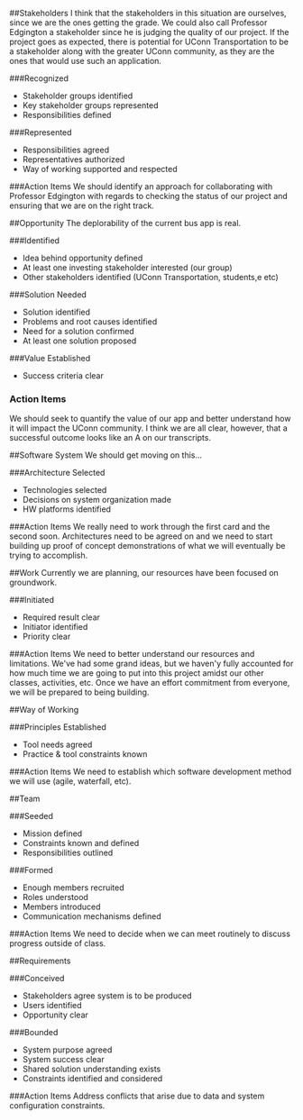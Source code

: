 ##Stakeholders
I think that the stakeholders in this situation are ourselves, since we are the ones getting the grade. We could also call Professor Edgington a stakeholder since he is judging the quality of our project. If the project goes as expected, there is potential for UConn Transportation to be a stakeholder along with the greater UConn community, as they are the ones that would use such an application.

###Recognized
- Stakeholder groups identified
- Key stakeholder groups represented
- Responsibilities defined

###Represented
- Responsibilities agreed
- Representatives authorized
- Way of working supported and respected

###Action Items
We should identify an approach for collaborating with Professor Edgington with regards to checking the status of our project and ensuring that we are on the right track.

##Opportunity
The deplorability of the current bus app is real.

###Identified
- Idea behind opportunity defined
- At least one investing stakeholder interested (our group)
- Other stakeholders identified (UConn Transportation, students,e etc)

###Solution Needed
- Solution identified
- Problems and root causes identified
- Need for a solution confirmed
- At least one solution proposed

###Value Established
- Success criteria clear

### Action Items
We should seek to quantify the value of our app and better understand how it will impact the UConn community. I think we are all clear, however, that a successful outcome looks like an A on our transcripts.

##Software System
We should get moving on this...

###Architecture Selected
- Technologies selected
- Decisions on system organization made
- HW platforms identified

###Action Items
We really need to work through the first card and the second soon. Architectures need to be agreed on and we need to start building up proof of concept demonstrations of what we will eventually be trying to accomplish.

##Work
Currently we are planning, our resources have been focused on groundwork.

###Initiated
- Required result clear
- Initiator identified
- Priority clear

###Action Items
We need to better understand our resources and limitations. We've had some grand ideas, but we haven'y fully accounted for how much time we are going to put into this project amidst our other classes, activities, etc. Once we have an effort commitment from everyone, we will be prepared to being building.

##Way of Working

###Principles Established
- Tool needs agreed
- Practice & tool constraints known

###Action Items
We need to establish which software development method we will use (agile, waterfall, etc).

##Team

###Seeded
- Mission defined
- Constraints known and defined
- Responsibilities outlined

###Formed
- Enough members recruited
- Roles understood
- Members introduced
- Communication mechanisms defined

###Action Items
We need to decide when we can meet routinely to discuss progress outside of class.

##Requirements

###Conceived
- Stakeholders agree system is to be produced
- Users identified
- Opportunity clear

###Bounded
- System purpose agreed
- System success clear
- Shared solution understanding exists
- Constraints identified and considered

###Action Items
Address conflicts that arise due to data and system configuration constraints.
